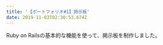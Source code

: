 ```yaml
---
title: '【ポートフォリオ#1】掲示板'
date: 2019-11-03T02:30:53.674Z
---
```

Ruby on Railsの基本的な機能を使って、掲示板を制作しました。
